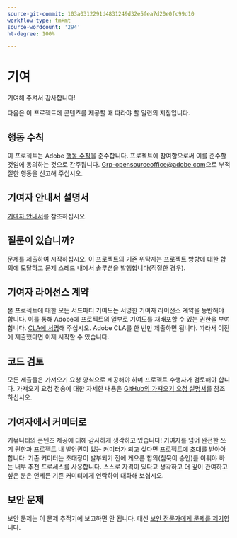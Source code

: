 ```yaml
---
source-git-commit: 103a0312291d4831249d32e5fea7d20e0fc99d10
workflow-type: tm+mt
source-wordcount: '294'
ht-degree: 100%

---
```

# 기여

기여해 주셔서 감사합니다!

다음은 이 프로젝트에 콘텐츠를 제공할 때 따라야 할 일련의 지침입니다.

## 행동 수칙

이 프로젝트는 Adobe [행동 수칙](code-of-conduct.md)을 준수합니다. 프로젝트에 참여함으로써 이를 준수할 것임에 동의하는 것으로 간주됩니다. [Grp-opensourceoffice@adobe.com](mailto:Grp-opensourceoffice@adobe.com)으로 부적절한 행동을 신고해 주십시오.

## 기여자 안내서 설명서

[기여자 안내서](https://experienceleague.adobe.com/docs/contributor/contributor-guide/introduction.html)를 참조하십시오.

## 질문이 있습니까?

문제를 제출하여 시작하십시오. 이 프로젝트의 기존 위탁자는 프로젝트 방향에 대한 합의에 도달하고 문제 스레드 내에서 솔루션을 발행합니다(적절한 경우).

## 기여자 라이선스 계약

본 프로젝트에 대한 모든 서드파티 기여도는 서명한 기여자 라이선스 계약을 동반해야 합니다. 이를 통해 Adobe에 프로젝트의 일부로 기여도를 재배포할 수 있는 권한을 부여합니다. [CLA에 서명](http://opensource.adobe.com/cla.html)해 주십시오. Adobe CLA를 한 번만 제출하면 됩니다. 따라서 이전에 제출했다면 이제 시작할 수 있습니다.

## 코드 검토

모든 제출물은 가져오기 요청 양식으로 제공해야 하며 프로젝트 수행자가 검토해야 합니다. 가져오기 요청 전송에 대한 자세한 내용은 [GitHub의 가져오기 요청 설명서](https://help.github.com/articles/about-pull-requests/)를 참조하십시오.

<!--
Lastly, please follow the [pull request template](PULL_REQUEST_TEMPLATE.md) when
submitting a pull request!
-->

## 기여자에서 커미터로

커뮤니티의 콘텐츠 제공에 대해 감사하게 생각하고 있습니다! 기여자를 넘어 완전한 쓰기 권한과 프로젝트 내 발언권이 있는 커미터가 되고 싶다면 프로젝트에 초대를 받아야 합니다. 기존 커미터는 초대장이 발부되기 전에 게으른 합의(침묵이 승인)를 이뤄야 하는 내부 추천 프로세스를 사용합니다. 스스로 자격이 있다고 생각하고 더 깊이 관여하고 싶은 분은 언제든 기존 커미터에게 연락하여 대화해 보십시오.

## 보안 문제

보안 문제는 이 문제 추적기에 보고하면 안 됩니다. 대신 [보안 전문가에게 문제를 제기](https://helpx.adobe.com/kr/security/alertus.html)합니다.

